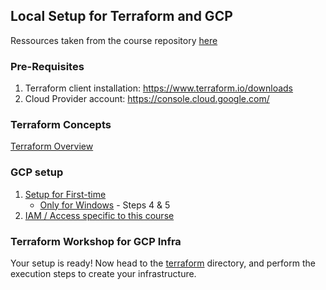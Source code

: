 ## Local Setup for Terraform and GCP

Ressources taken from the course repository [here](https://github.com/DataTalksClub/data-engineering-zoomcamp/tree/main/01-docker-terraform/1_terraform_gcp)

### Pre-Requisites
1. Terraform client installation: https://www.terraform.io/downloads
2. Cloud Provider account: https://console.cloud.google.com/ 

### Terraform Concepts
[Terraform Overview](1_terraform_overview.md)

### GCP setup

1. [Setup for First-time](2_gcp_overview.md#initial-setup)
    * [Only for Windows](windows.md) - Steps 4 & 5
2. [IAM / Access specific to this course](2_gcp_overview.md#setup-for-access)

### Terraform Workshop for GCP Infra
Your setup is ready!
Now head to the [terraform](terraform) directory, and perform the execution steps to create your infrastructure.